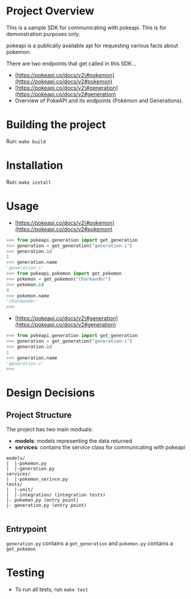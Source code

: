# Project Overview
This is a sample SDK for communicating with pokeapi. This is for demonstration purposes only.

pokeapi is a publically available api for requesting various facts about pokemon.

There are two endpoints that get called in this SDK...
* [https://pokeapi.co/docs/v2\#pokemon](https://pokeapi.co/docs/v2#pokemon)  
* [https://pokeapi.co/docs/v2\#generation](https://pokeapi.co/docs/v2#generation)
* Overview of PokeAPI and its endpoints (Pokémon and Generations).

# Building the project
Run: `make build`
# Installation
Run: `make install`

# Usage
  
* [https://pokeapi.co/docs/v2\#pokemon](https://pokeapi.co/docs/v2#pokemon)  
```python
>>> from pokeapi.generation import get_generation
>>> generation = get_generation("generation-i")
>>> generation.id
1
>>> generation.name
'generation-i'
>>> from pokeapi.pokemon import get_pokemon
>>> pokemon = get_pokemon("charmander")
>>> pokemon.id
4
>>> pokemon.name
'charmander'
>>> 
```
* [https://pokeapi.co/docs/v2\#generation](https://pokeapi.co/docs/v2#generation)
```python
>>> from pokeapi.generation import get_generation
>>> generation = get_generation("generation-i")
>>> generation.id
1
>>> generation.name
'generation-i'
>>> 
```

# Design Decisions
## Project Structure
The project has two main moduals:
* **models**: models representing the data returned
* **services**: contains the service class for communicating with pokeapi
```
models/
|  |-pokemon.py
|  |-generation.py
services/
|  |-pokemon_serivce.py
tests/
|  |-unit/
|  |-integration/ (integration tests)
|- pokemon.py (entry point)
|- generation.py (entry point)
 
```
## Entrypoint
`generation.py` contains a `get_generation` and
`pokemon.py` contains a `get_pokemon`

# Testing
* To run all tests, run `make test`
